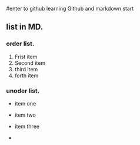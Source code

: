 #enter to github
learning Github and markdown
start

## list in MD.

### order list.

1. Frist item
2. Second item
3. third item
4. forth item

### unoder list.

- item one
- item two
- item three

- 
